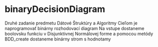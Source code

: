 # binaryDecisionDiagram
Druhé zadanie predmetu Dátové Štruktúry a Algoritmy
Cieľom je naprogramovať binárny rozhodovací diagram
Na vstupe dostaneme boolovsku funkciu v Disjunktívnej Normálovej forme a pomocou metódy BDD_create dostaneme binárny strom s hodnotamy
